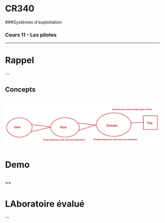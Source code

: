 # CR340

###Systèmes d'exploitation

### Cours 11 - Les pilotes
---
# Rappel
--
## Concepts
![SELinux](images/SELinux.jpg)
---
# Demo
--
---
# LAboratoire évalué
--
